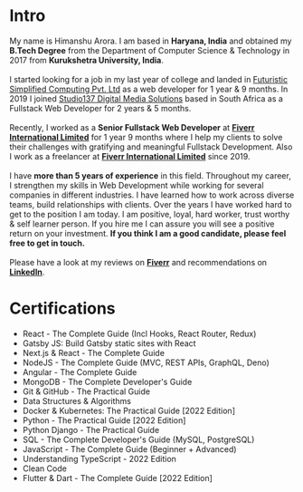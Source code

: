 
# Intro

My name is Himanshu Arora. I am based in **Haryana, India** and obtained my **B.Tech Degree** from the Department of Computer Science & Technology in 2017 from **Kurukshetra University, India**.
<br /><br />
I started looking for a job in my last year of college and landed in [Futuristic Simplified Computing Pvt. Ltd](https://www.fsc.co.in/) as a web developer for 1 year & 9 months. In 2019 I joined [Studio137 Digital Media Solutions](https://studio137.co.za/) based in South Africa as a Fullstack Web Developer for 2 years & 5 months.
<br /><br />
Recently, I worked as a **Senior Fullstack Web Developer** at [**Fiverr International Limited**](https://www.fiverr.com/himanshu_arora1) for 1 year 9 months where I help my clients to solve their challenges with gratifying and meaningful Fullstack Development. 
Also I work as a freelancer at [**Fiverr International Limited**](https://www.fiverr.com/himanshu_arora1) since 2019.
<br /><br />
I have **more than 5 years of experience** in this field. Throughout my career, I strengthen my skills in Web Development while working for several companies in different industries. I have learned how to work across diverse teams, build relationships with clients. Over the years I have worked hard to get to the position I am today. I am positive, loyal, hard worker, trust worthy & self learner person. If you hire me I can assure you will see a positive return on your investment. **If you think I am a good candidate, please feel free to get in touch.**
<br /><br />
Please have a look at my reviews on **[Fiverr](https://www.fiverr.com/himanshu_arora1)** and recommendations on **[LinkedIn](https://www.linkedin.com/in/himanshu-1012/)**. 

# Certifications

- React - The Complete Guide (Incl Hooks, React Router, Redux)
- Gatsby JS: Build Gatsby static sites with React
- Next.js & React - The Complete Guide
- NodeJS - The Complete Guide (MVC, REST APIs, GraphQL, Deno)
- Angular - The Complete Guide
- MongoDB - The Complete Developer's Guide
- Git & GitHub - The Practical Guide
- Data Structures & Algorithms
- Docker & Kubernetes: The Practical Guide [2022 Edition]
- Python - The Practical Guide [2022 Edition]
- Python Django - The Practical Guide
- SQL - The Complete Developer's Guide (MySQL, PostgreSQL)
- JavaScript - The Complete Guide (Beginner + Advanced)
- Understanding TypeScript - 2022 Edition
- Clean Code
- Flutter & Dart - The Complete Guide [2022 Edition]
